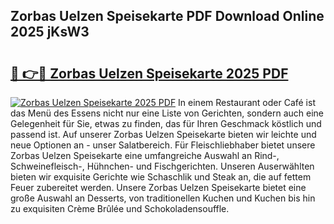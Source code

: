 ## Zorbas Uelzen Speisekarte PDF Download Online 2025 jKsW3

# <h2><a href="http://gcb46of.nevu.top/?p=Zorbas+Uelzen+Speisekarte">🔗 👉🔴 Zorbas Uelzen Speisekarte 2025 PDF</a></h2>

[![Zorbas Uelzen Speisekarte 2025 PDF](https://i.imgur.com/dBaPXMq.png)](http://gcb46of.nevu.top/?p=Zorbas+Uelzen+Speisekarte)
In einem Restaurant oder Café ist das Menü des Essens nicht nur eine Liste von Gerichten, sondern auch eine Gelegenheit für Sie, etwas zu finden, das für Ihren Geschmack köstlich und passend ist. Auf unserer Zorbas Uelzen Speisekarte bieten wir leichte und neue Optionen an - unser Salatbereich. Für Fleischliebhaber bietet unsere Zorbas Uelzen Speisekarte eine umfangreiche Auswahl an Rind-, Schweinefleisch-, Hühnchen- und Fischgerichten. Unseren Auserwählten bieten wir exquisite Gerichte wie Schaschlik und Steak an, die auf fettem Feuer zubereitet werden. Unsere Zorbas Uelzen Speisekarte bietet eine große Auswahl an Desserts, von traditionellen Kuchen und Kuchen bis hin zu exquisiten Crème Brûlée und Schokoladensouffle.
